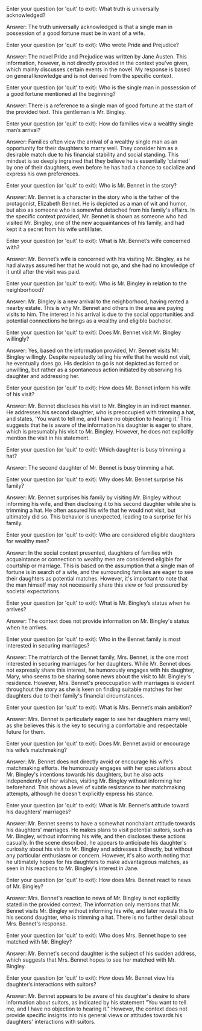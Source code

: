 Enter your question (or 'quit' to exit): What truth is universally acknowledged?

Answer: The truth universally acknowledged is that a single man in possession of a good fortune must be in want of a wife.

Enter your question (or 'quit' to exit): Who wrote Pride and Prejudice?

Answer: The novel Pride and Prejudice was written by Jane Austen. This information, however, is not directly provided in the context you've given, which mainly discusses certain events in the novel. My response is based on general knowledge and is not derived from the specific context.

Enter your question (or 'quit' to exit): Who is the single man in possession of a good fortune mentioned at the beginning?

Answer: There is a reference to a single man of good fortune at the start of the provided text. This gentleman is Mr. Bingley.

Enter your question (or 'quit' to exit): How do families view a wealthy single man’s arrival?

Answer: Families often view the arrival of a wealthy single man as an opportunity for their daughters to marry well. They consider him as a desirable match due to his financial stability and social standing. This mindset is so deeply ingrained that they believe he is essentially 'claimed' by one of their daughters, even before he has had a chance to socialize and express his own preferences.

Enter your question (or 'quit' to exit): Who is Mr. Bennet in the story?

Answer: Mr. Bennet is a character in the story who is the father of the protagonist, Elizabeth Bennet. He is depicted as a man of wit and humor, but also as someone who is somewhat detached from his family's affairs. In the specific context provided, Mr. Bennet is shown as someone who had visited Mr. Bingley, one of the new acquaintances of his family, and had kept it a secret from his wife until later.

Enter your question (or 'quit' to exit): What is Mr. Bennet’s wife concerned with?

Answer: Mr. Bennet’s wife is concerned with his visiting Mr. Bingley, as he had always assured her that he would not go, and she had no knowledge of it until after the visit was paid.

Enter your question (or 'quit' to exit): Who is Mr. Bingley in relation to the neighborhood?

Answer: Mr. Bingley is a new arrival to the neighborhood, having rented a nearby estate. This is why Mr. Bennet and others in the area are paying visits to him. The interest in his arrival is due to the social opportunities and potential connections he brings as a wealthy and eligible bachelor.

Enter your question (or 'quit' to exit): Does Mr. Bennet visit Mr. Bingley willingly?

Answer: Yes, based on the information provided, Mr. Bennet visits Mr. Bingley willingly. Despite repeatedly telling his wife that he would not visit, he eventually does go. His decision to go is not depicted as forced or unwilling, but rather as a spontaneous action initiated by observing his daughter and addressing her.

Enter your question (or 'quit' to exit): How does Mr. Bennet inform his wife of his visit?

Answer: Mr. Bennet discloses his visit to Mr. Bingley in an indirect manner. He addresses his second daughter, who is preoccupied with trimming a hat, and states, 'You want to tell me, and I have no objection to hearing it.' This suggests that he is aware of the information his daughter is eager to share, which is presumably his visit to Mr. Bingley. However, he does not explicitly mention the visit in his statement.

Enter your question (or 'quit' to exit): Which daughter is busy trimming a hat?

Answer: The second daughter of Mr. Bennet is busy trimming a hat.

Enter your question (or 'quit' to exit): Why does Mr. Bennet surprise his family?

Answer: Mr. Bennet surprises his family by visiting Mr. Bingley without informing his wife, and then disclosing it to his second daughter while she is trimming a hat. He often assured his wife that he would not visit, but ultimately did so. This behavior is unexpected, leading to a surprise for his family.

Enter your question (or 'quit' to exit): Who are considered eligible daughters for wealthy men?

Answer: In the social context presented, daughters of families with acquaintance or connection to wealthy men are considered eligible for courtship or marriage. This is based on the assumption that a single man of fortune is in search of a wife, and the surrounding families are eager to see their daughters as potential matches. However, it's important to note that the man himself may not necessarily share this view or feel pressured by societal expectations.

Enter your question (or 'quit' to exit): What is Mr. Bingley’s status when he arrives?

Answer: The context does not provide information on Mr. Bingley's status when he arrives.

Enter your question (or 'quit' to exit): Who in the Bennet family is most interested in securing marriages?

Answer: The matriarch of the Bennet family, Mrs. Bennet, is the one most interested in securing marriages for her daughters. While Mr. Bennet does not expressly share this interest, he humorously engages with his daughter, Mary, who seems to be sharing some news about the visit to Mr. Bingley's residence. However, Mrs. Bennet's preoccupation with marriages is evident throughout the story as she is keen on finding suitable matches for her daughters due to their family's financial circumstances.

Enter your question (or 'quit' to exit): What is Mrs. Bennet’s main ambition?

Answer: Mrs. Bennet is particularly eager to see her daughters marry well, as she believes this is the key to securing a comfortable and respectable future for them.

Enter your question (or 'quit' to exit): Does Mr. Bennet avoid or encourage his wife’s matchmaking?

Answer: Mr. Bennet does not directly avoid or encourage his wife's matchmaking efforts. He humorously engages with her speculations about Mr. Bingley's intentions towards his daughters, but he also acts independently of her wishes, visiting Mr. Bingley without informing her beforehand. This shows a level of subtle resistance to her matchmaking attempts, although he doesn't explicitly express his stance.

Enter your question (or 'quit' to exit): What is Mr. Bennet’s attitude toward his daughters’ marriages?

Answer: Mr. Bennet seems to have a somewhat nonchalant attitude towards his daughters' marriages. He makes plans to visit potential suitors, such as Mr. Bingley, without informing his wife, and then discloses these actions casually. In the scene described, he appears to anticipate his daughter's curiosity about his visit to Mr. Bingley and addresses it directly, but without any particular enthusiasm or concern. However, it's also worth noting that he ultimately hopes for his daughters to make advantageous matches, as seen in his reactions to Mr. Bingley's interest in Jane.

Enter your question (or 'quit' to exit): How does Mrs. Bennet react to news of Mr. Bingley?

Answer: Mrs. Bennet's reaction to news of Mr. Bingley is not explicitly stated in the provided context. The information only mentions that Mr. Bennet visits Mr. Bingley without informing his wife, and later reveals this to his second daughter, who is trimming a hat. There is no further detail about Mrs. Bennet's response.

Enter your question (or 'quit' to exit): Who does Mrs. Bennet hope to see matched with Mr. Bingley?

Answer: Mr. Bennet's second daughter is the subject of his sudden address, which suggests that Mrs. Bennet hopes to see her matched with Mr. Bingley.

Enter your question (or 'quit' to exit): How does Mr. Bennet view his daughter’s interactions with suitors?

Answer: Mr. Bennet appears to be aware of his daughter's desire to share information about suitors, as indicated by his statement "You want to tell me, and I have no objection to hearing it." However, the context does not provide specific insights into his general views or attitudes towards his daughters' interactions with suitors.